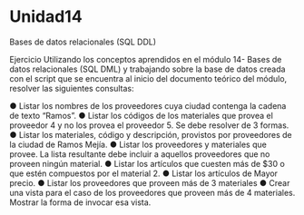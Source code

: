 # Unidad14
Bases de datos relacionales (SQL DDL)


Ejercicio
Utilizando los conceptos aprendidos en el módulo 14- Bases de datos
relacionales (SQL DML) y trabajando sobre la base de datos creada
con el script que se encuentra al inicio del documento teórico del
módulo, resolver las siguientes consultas:

● Listar los nombres de los proveedores cuya ciudad contenga
la cadena de texto “Ramos”.
● Listar los códigos de los materiales que provea el proveedor 4
y no los provea el proveedor 5. Se debe resolver de 3 formas.
● Listar los materiales, código y descripción, provistos por
proveedores de la ciudad de Ramos Mejía.
● Listar los proveedores y materiales que provee. La lista
resultante debe incluir a aquellos proveedores que no proveen
ningún material.
● Listar los artículos que cuesten más de $30 o que estén
compuestos por el material 2.
● Listar los artículos de Mayor precio.
● Listar los proveedores que proveen más de 3 materiales
● Crear una vista para el caso de los proveedores que proveen
más de 4 materiales. Mostrar la forma de invocar esa vista.
